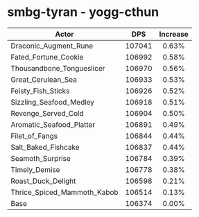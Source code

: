 # smbg-tyran - yogg-cthun
| Actor | DPS | Increase |
|---|:---:|:---:|
|Draconic_Augment_Rune|107041|0.63%|
|Fated_Fortune_Cookie|106992|0.58%|
|Thousandbone_Tongueslicer|106970|0.56%|
|Great_Cerulean_Sea|106933|0.53%|
|Feisty_Fish_Sticks|106926|0.52%|
|Sizzling_Seafood_Medley|106918|0.51%|
|Revenge_Served_Cold|106904|0.50%|
|Aromatic_Seafood_Platter|106891|0.49%|
|Filet_of_Fangs|106844|0.44%|
|Salt_Baked_Fishcake|106837|0.44%|
|Seamoth_Surprise|106784|0.39%|
|Timely_Demise|106778|0.38%|
|Roast_Duck_Delight|106598|0.21%|
|Thrice_Spiced_Mammoth_Kabob|106514|0.13%|
|Base|106374|0.00%|

